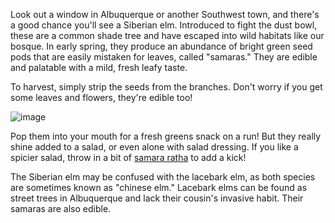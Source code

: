 Look out a window in Albuquerque or another Southwest town, and there's a good chance you'll see a Siberian elm. Introduced to fight the dust bowl, these are a common shade tree and have escaped into wild habitats like our bosque. In early spring, they produce an abundance of bright green seed pods that are easily mistaken for leaves, called "samaras." They are edible and palatable with a mild, fresh leafy taste.

To harvest, simply strip the seeds from the branches. Don't worry if you get some leaves and flowers, they're edible too!

![image](/assets/ulmus/img/handful.jpg "A handful of elm samaras.")

Pop them into your mouth for a fresh greens snack on a run! But they really shine added to a salad, or even alone with salad dressing. If you like a spicier salad, throw in a bit of [samara ratha](sisybrium) to add a kick!

The Siberian elm may be confused with the lacebark elm, as both species are sometimes known as "chinese elm." Lacebark elms can be found as street trees in Albuquerque and lack their cousin's invasive habit. Their samaras are also edible.
